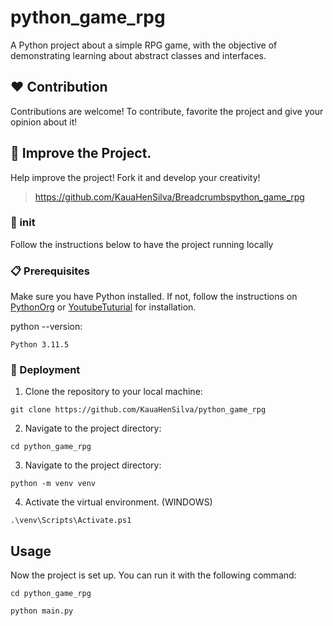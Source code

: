 # python_game_rpg

A Python project about a simple RPG game, with the objective of demonstrating learning about abstract classes and interfaces.

## ❤️ Contribution

Contributions are welcome! To contribute, favorite the project and give your opinion about it!

## 🐬 Improve the Project.

Help improve the project! Fork it and develop your creativity!

>https://github.com/KauaHenSilva/Breadcrumbspython_game_rpg


### 🚀 init

Follow the instructions below to have the project running locally

### 📋 Prerequisites

Make sure you have Python installed. If not, follow the instructions on [PythonOrg](https://www.python.org/) or [YoutubeTuturial](https://www.youtube.com/watch?v=dpppZ9ySJSY) for installation.

python --version:
  ```
  Python 3.11.5
  ```

### 🔧 Deployment

1. Clone the repository to your local machine:
   
  ```
  git clone https://github.com/KauaHenSilva/python_game_rpg
  ```

2. Navigate to the project directory:
   
  ```
  cd python_game_rpg
  ```

3. Navigate to the project directory:

  ```
  python -m venv venv
  ```

4. Activate the virtual environment. (WINDOWS)

  ```
  .\venv\Scripts\Activate.ps1
  ```

Usage
-----

Now the project is set up. You can run it with the following command:

  ```
  cd python_game_rpg
  ```

  ```
  python main.py
  ```
